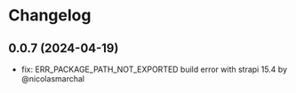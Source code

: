 # Changelog

## 0.0.7 (2024-04-19)
- fix: ERR_PACKAGE_PATH_NOT_EXPORTED build error with strapi 15.4 by @nicolasmarchal
